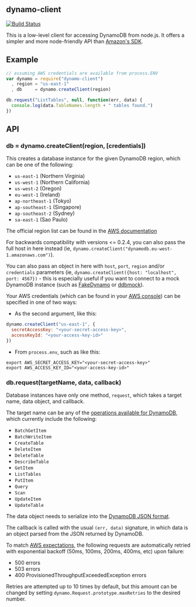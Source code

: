 dynamo-client
-------------

[![Build Status](https://secure.travis-ci.org/jed/dynamo-client.png?branch=master)](http://travis-ci.org/jed/dynamo-client)

This is a low-level client for accessing DynamoDB from node.js. It offers a simpler and more node-friendly API than [Amazon's SDK](http://aws.amazon.com/sdkfornodejs/).

Example
-------

```javascript
// assuming AWS credentials are available from process.ENV
var dynamo = require("dynamo-client")
  , region = "us-east-1"
  , db     = dynamo.createClient(region)

db.request("ListTables", null, function(err, data) {
  console.log(data.TableNames.length + " tables found.")
})
```

API
---

### db = dynamo.createClient(region, [credentials])

This creates a database instance for the given DynamoDB region, which can be one of the following:

- `us-east-1` (Northern Virginia)
- `us-west-1` (Northern California)
- `us-west-2` (Oregon)
- `eu-west-1` (Ireland)
- `ap-northeast-1` (Tokyo)
- `ap-southeast-1` (Singapore)
- `ap-southeast-2` (Sydney)
- `sa-east-1` (Sao Paulo)

The official region list can be found in the [AWS documentation](http://docs.amazonwebservices.com/general/latest/gr/rande.html#ddb_region)

For backwards compatibility with versions &lt;= 0.2.4, you can also pass the full host in here
instead (ie, `dynamo.createClient("dynamodb.eu-west-1.amazonaws.com")`).

You can also pass an object in here with `host`, `port`, `region` and/or
`credentials` parameters (ie, `dynamo.createClient({host: "localhost", port: 4567})` - this
is especially useful if you want to connect to a mock DynamoDB instance (such as [FakeDynamo](https://github.com/ananthakumaran/fake_dynamo) or [ddbmock](https://bitbucket.org/Ludia/dynamodb-mock)).

Your AWS credentials (which can be found in your [AWS console](https://portal.aws.amazon.com/gp/aws/securityCredentials)) can be specified in one of two ways:

- As the second argument, like this:

```javascript
dynamo.createClient("us-east-1", {
  secretAccessKey: "<your-secret-access-key>",
  accessKeyId: "<your-access-key-id>"
})
```

- From `process.env`, such as like this:

```
export AWS_SECRET_ACCESS_KEY="<your-secret-access-key>"
export AWS_ACCESS_KEY_ID="<your-access-key-id>"
```

### db.request(targetName, data, callback)

Database instances have only one method, `request`, which takes a target name, data object, and callback.

The target name can be any of the [operations available for DynamoDB](http://docs.amazonwebservices.com/amazondynamodb/latest/developerguide/operationlist.html
), which currently include the following:

- `BatchGetItem`
- `BatchWriteItem`
- `CreateTable`
- `DeleteItem`
- `DeleteTable`
- `DescribeTable`
- `GetItem`
- `ListTables`
- `PutItem`
- `Query`
- `Scan`
- `UpdateItem`
- `UpdateTable`

The data object needs to serialize into the [DynamoDB JSON format](http://docs.amazonwebservices.com/amazondynamodb/latest/developerguide/DataFormat.html).

The callback is called with the usual `(err, data)` signature, in which data is an object parsed from the JSON returned by DynamoDB.

To match [AWS expectations](http://docs.amazonwebservices.com/amazondynamodb/latest/developerguide/ErrorHandling.html#APIRetries), the following requests are automatically retried with exponential backoff (50ms, 100ms, 200ms, 400ms, etc) upon failure:

- 500 errors
- 503 errors
- 400 ProvisionedThroughputExceededException errors

Retries are attempted up to 10 times by default, but this amount can be changed by setting `dynamo.Request.prototype.maxRetries` to the desired number.

